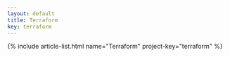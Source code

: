 ```yaml
---
layout: default
title: Terraform
key: terraform
---
```


{% include article-list.html name="Terraform" project-key="terraform" %}
